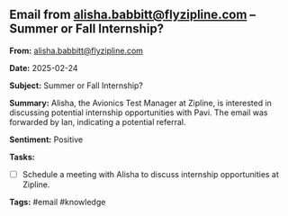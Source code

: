 ## Email from alisha.babbitt@flyzipline.com – Summer or Fall Internship?

**From:** alisha.babbitt@flyzipline.com

**Date:** 2025-02-24

**Subject:** Summer or Fall Internship?

**Summary:**
Alisha, the Avionics Test Manager at Zipline, is interested in discussing potential internship opportunities with Pavi. The email was forwarded by Ian, indicating a potential referral.

**Sentiment:** Positive

**Tasks:**
- [ ] Schedule a meeting with Alisha to discuss internship opportunities at Zipline.

**Tags:** #email #knowledge
